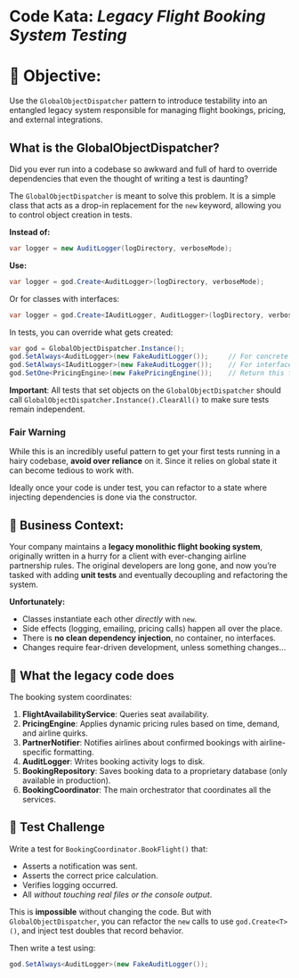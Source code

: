
# Code Kata: *Legacy Flight Booking System Testing*

# 🎯 Objective:

Use the `GlobalObjectDispatcher` pattern to introduce testability into an entangled legacy system responsible for managing flight bookings, pricing, and external integrations.

## What is the GlobalObjectDispatcher?

Did you ever run into a codebase so awkward and full of hard to override dependencies that even the thought of writing a test is daunting? 

The `GlobalObjectDispatcher` is meant to solve this problem. It is a simple class that acts as a drop-in replacement for the `new` keyword, allowing you to control object creation in tests.

**Instead of:**
```csharp
var logger = new AuditLogger(logDirectory, verboseMode);
```

**Use:**
```csharp
var logger = god.Create<AuditLogger>(logDirectory, verboseMode);
```

Or for classes with interfaces:
```csharp
var logger = god.Create<IAuditLogger, AuditLogger>(logDirectory, verboseMode);
```

In tests, you can override what gets created:
```csharp
var god = GlobalObjectDispatcher.Instance();
god.SetAlways<AuditLogger>(new FakeAuditLogger());     // For concrete types
god.SetAlways<IAuditLogger>(new FakeAuditLogger());    // For interface types  
god.SetOne<PricingEngine>(new FakePricingEngine());    // Return this fake once, then normal creation
```

**Important**: All tests that set objects on the `GlobalObjectDispatcher` should call `GlobalObjectDispatcher.Instance().ClearAll()` to make sure tests remain independent. 

### Fair Warning

While this is an incredibly useful pattern to get your first tests running in a hairy codebase, **avoid over reliance** on it. Since it relies on global state it can become tedious to work with. 

Ideally once your code is under test, you can refactor to a state where injecting dependencies is done via the constructor. 

## 💼 Business Context:

Your company maintains a **legacy monolithic flight booking system**, originally written in a hurry for a client with ever-changing airline partnership rules. The original developers are long gone, and now you’re tasked with adding **unit tests** and eventually decoupling and refactoring the system.

**Unfortunately:**

* Classes instantiate each other *directly* with `new`.
* Side effects (logging, emailing, pricing calls) happen all over the place.
* There is **no clean dependency injection**, no container, no interfaces.
* Changes require fear-driven development, unless something changes…

## 🔧 What the legacy code does

The booking system coordinates:

1. **FlightAvailabilityService**: Queries seat availability.
2. **PricingEngine**: Applies dynamic pricing rules based on time, demand, and airline quirks.
3. **PartnerNotifier**: Notifies airlines about confirmed bookings with airline-specific formatting.
4. **AuditLogger**: Writes booking activity logs to disk.
5. **BookingRepository**: Saves booking data to a proprietary database (only available in production).
6. **BookingCoordinator**: The main orchestrator that coordinates all the services.

## 🧪 Test Challenge

Write a test for `BookingCoordinator.BookFlight()` that:

* Asserts a notification was sent.
* Asserts the correct price calculation.
* Verifies logging occurred.
* All *without touching real files or the console output*.

This is **impossible** without changing the code. But with `GlobalObjectDispatcher`, you can refactor the `new` calls to use `god.Create<T>()`, and inject test doubles that record behavior.

Then write a test using:

```csharp
god.SetAlways<AuditLogger>(new FakeAuditLogger());
```